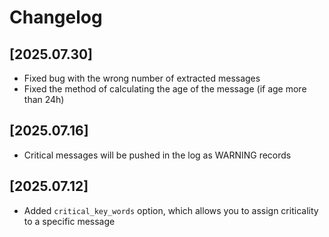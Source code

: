 
# Changelog

## [2025.07.30]
* Fixed bug with the wrong number of extracted messages
* Fixed the method of calculating the age of the message (if age more than 24h)

## [2025.07.16]
* Critical messages will be pushed in the log as WARNING records

## [2025.07.12]
* Added `critical_key_words` option, which allows you to assign criticality to a specific message
